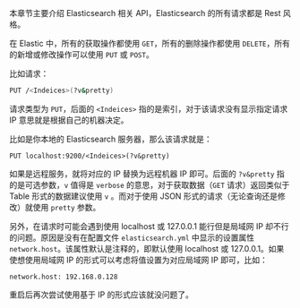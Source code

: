 本章节主要介绍 Elasticsearch 相关 API，Elasticsearch 的所有请求都是 Rest 风格。

在 Elastic 中，所有的获取操作都使用 `GET`，所有的删除操作都使用 `DELETE`，所有的新增或修改操作可以使用 `PUT` 或 `POST`。

比如请求：

```bash
PUT /<Indeices>(?v&pretty)
```

请求类型为 `PUT`，后面的 `<Indeices>` 指的是索引，对于该请求没有显示指定请求 IP 意思就是根据自己的机器决定。

比如是你本地的 Elasticsearch 服务器，那么该请求就是：

```
PUT localhost:9200/<Indeices>(?v&pretty)
```

如果是远程服务，就将对应的 IP 替换为远程机器 IP 即可。后面的 `?v&pretty` 指的是可选参数，`v` 值得是 `verbose` 的意思，对于获取数据（`GET` 请求）返回类似于 Table 形式的数据建议使用 `v` 。而对于使用 JSON 形式的请求（无论查询还是修改）就使用 `pretty` 参数。

另外，在请求时可能会遇到使用 localhost 或 127.0.0.1 能行但是局域网 IP 却不行的问题。原因是没有在配置文件  `elasticsearch.yml` 中显示的设置属性 `network.host`。该属性默认是注释的，即默认使用 localhost 或 127.0.0.1。如果使想使用局域网 IP 的形式可以考虑将值设置为对应局域网 IP 即可，比如：

```
network.host: 192.168.0.128
```

重启后再次尝试使用基于 IP 的形式应该就没问题了。